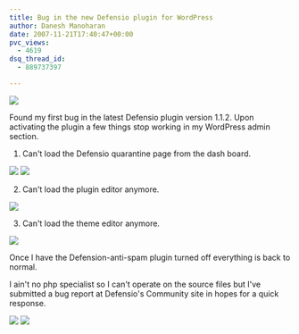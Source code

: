 ```yaml
---
title: Bug in the new Defensio plugin for WordPress
author: Danesh Manoharan
date: 2007-11-21T17:40:47+00:00
pvc_views:
  - 4619
dsq_thread_id:
  - 889737397

---
```

![][1]

Found my first bug in the latest Defensio plugin version 1.1.2. Upon activating the plugin a few things stop working in my WordPress admin section.

1. Can't load the Defensio quarantine page from the dash board.

[![][2]][3] [![][4]][5]

2. Can't load the plugin editor anymore.

[![][6]][7]

3. Can't load the theme editor anymore.

[![][8]][9]

Once I have the Defension-anti-spam plugin turned off everything is back to normal.

I ain't no php specialist so I can't operate on the source files but I've submitted a bug report at Defensio's Community site in hopes for a quick response.

[![][10]][11] [![][12]][13]

 [1]: http://img156.imageshack.us/img156/9283/derfensiobanneryv1.jpg
 [2]: http://img232.imageshack.us/img232/131/defensio5xm0.th.jpg
 [3]: http://img232.imageshack.us/img232/131/defensio5xm0.jpg
 [4]: http://img107.imageshack.us/img107/7007/defensio6pb2.th.jpg
 [5]: http://img107.imageshack.us/img107/7007/defensio6pb2.jpg
 [6]: http://img220.imageshack.us/img220/2669/defensio2fd1.th.jpg
 [7]: http://img220.imageshack.us/img220/2669/defensio2fd1.jpg
 [8]: http://img231.imageshack.us/img231/2618/defensio4nj2.th.jpg
 [9]: http://img231.imageshack.us/img231/2618/defensio4nj2.jpg
 [10]: http://img111.imageshack.us/img111/2853/defensio7yc7.th.jpg
 [11]: http://img111.imageshack.us/img111/2853/defensio7yc7.jpg
 [12]: http://img156.imageshack.us/img156/9646/defensio8pk7.th.jpg
 [13]: http://img156.imageshack.us/img156/9646/defensio8pk7.jpg